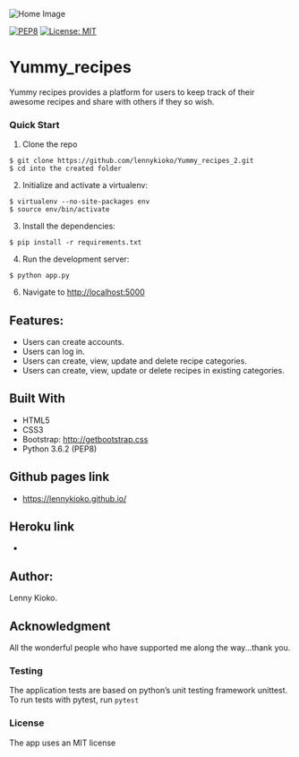 ![Home Image](https://raw.github.com/lennykioko/Yummy_recipes_2/master/UI/img/bg.jpg)


[![PEP8](https://img.shields.io/badge/code%20style-pep8-orange.svg)](https://www.python.org/dev/peps/pep-0008/)
[![License: MIT](https://img.shields.io/badge/License-MIT-yellow.svg)](https://opensource.org/licenses/MIT)


# Yummy_recipes

Yummy recipes provides a platform for users to keep track of their awesome recipes and share with others if they so wish.

### Quick Start

1. Clone the repo
  ```
  $ git clone https://github.com/lennykioko/Yummy_recipes_2.git
  $ cd into the created folder
  ```
  
2. Initialize and activate a virtualenv:
  ```
  $ virtualenv --no-site-packages env
  $ source env/bin/activate
  ```

3. Install the dependencies:
  ```
  $ pip install -r requirements.txt
  ```

4. Run the development server:
  ```
  $ python app.py
  ```

6. Navigate to [http://localhost:5000](http://localhost:5000)


## Features:
* Users can  create accounts.
* Users can log in.
* Users can create, view, update and delete recipe categories.
* Users can create, view, update or delete recipes in existing categories.


## Built With
* HTML5
* CSS3
* Bootstrap: http://getbootstrap.css
* Python 3.6.2 (PEP8)

## Github pages link
* https://lennykioko.github.io/


## Heroku link
* 

## Author:
Lenny Kioko.

## Acknowledgment
All the wonderful people who have supported me along the way...thank you.


### Testing
The application tests are based on python’s unit testing framework unittest.
To run tests with pytest, run `pytest`

### License
The app uses an MIT license
